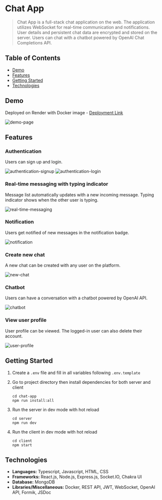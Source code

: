 # Chat App

> Chat App is a full-stack chat application on the web. The application utilizes
> WebSocket for real-time communication and notifications. User details and persistent
> chat data are encrypted and stored on the server. Users can chat with a chatbot
> powered by OpenAI Chat Completions API.

## Table of Contents

- [Demo](#demo)
- [Features](#features)
- [Getting Started](#getting-started)
- [Technologies](#technologies)

## Demo

Deployed on Render with Docker image - [Deployment Link](https://chat-app-w91t.onrender.com)

![demo-page](./docs/demo-page.png)

## Features

### Authentication

Users can sign up and login.

![authentication-signup](./docs/authentication-signup.png)
![authentication-login](./docs/authentication-login.png)

### Real-time messaging with typing indicator

Message list automatically updates with a new incoming message.
Typing indicator shows when the other user is typing.

![real-time-messaging](./docs/real-time-messaging.png)

### Notification

Users get notified of new messages in the notification badge.

![notification](./docs/notification.png)

### Create new chat

A new chat can be created with any user on the platform.

![new-chat](./docs/new-chat.png)

### Chatbot

Users can have a conversation with a chatbot powered by OpenAI API.

![chatbot](./docs/chatbot.png)

### View user profile

User profile can be viewed. The logged-in user can also delete their account.

![user-profile](./docs/user-profile.png)

## Getting Started

1. Create a `.env` file and fill in all variables following `.env.template`
2. Go to project directory then install dependencies for both server and client

   ```shell
   cd chat-app
   npm run install:all
   ```

3. Run the server in dev mode with hot reload

   ```shell
   cd server
   npm run dev
   ```

4. Run the client in dev mode with hot reload

   ```shell
   cd client
   npm start
   ```

## Technologies

- **Languages:** Typescript, Javascript, HTML, CSS
- **Frameworks:** React.js, Node.js, Express.js, Socket.IO, Chakra UI
- **Database:** MongoDB
- **Libraries/Miscellaneous:** Docker, REST API, JWT, WebSocket, OpenAI API, Formik, JSDoc
